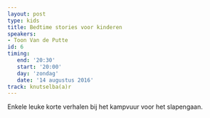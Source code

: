 ```yaml
---
layout: post
type: kids
title: Bedtime stories voor kinderen
speakers:
- Toon Van de Putte
id: 6
timing: 
   end: '20:30'
   start: '20:00'
   day: 'zondag'
   date: '14 augustus 2016'
track: knutselba(a)r
---
```

Enkele leuke korte verhalen bij het kampvuur voor het slapengaan.